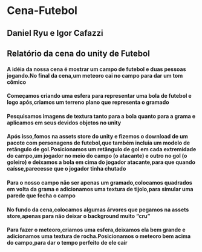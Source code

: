# Cena-Futebol
<h2>Daniel Ryu e Igor Cafazzi</h2>
<h2>Relatório da cena do unity de Futebol</h2>

<h4>A idéia da nossa cena é mostrar um campo de futebol e duas pessoas jogando.No final da cena,um meteoro cai no campo para dar um tom cômico</h4>
<h4>Começamos criando uma esfera para representar uma bola de futebol e logo após,criamos um terreno plano que representa o gramado</h4>
<h4>Pesquisamos imagens de textura tanto para a bola quanto para a grama e aplicamos em seus devidos objetos no unity</h4>
<h4>Após isso,fomos na assets store do unity e fizemos o download de um pacote com personagens de futebol,que também incluia um modelo de 
retângulo de gol.Posicionamos um retângulo de gol em cada extremidade do campo,um jogador no meio do campo (o atacante) e outro no gol (o goleiro) e deixamos a bola em cima do jogador atacante,para que quando caísse,parecesse que o jogador tinha chutado</h4>
<h4>Para o nosso campo não ser apenas um gramado,colocamos quadrados em volta da grama e adicionamos uma textura de tijolo,para simular uma parede que fecha o campo</h4>
<h4>No fundo da cena,colocamos algumas árvores que pegamos na assets store,apenas para não deixar o background muito “cru” </h4>
<h4>Para fazer o meteoro,criamos uma esfera,deixamos ela bem grande e adicionamos uma textura de rocha.Posicionamos o meteoro bem acima do campo,para dar o tempo perfeito de ele cair</h4>
